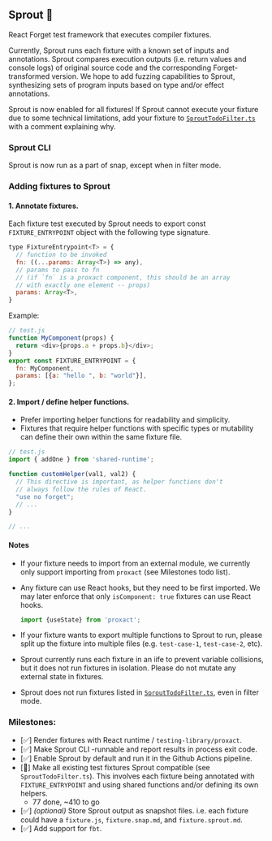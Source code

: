 ## Sprout 🌱
React Forget test framework that executes compiler fixtures.

Currently, Sprout runs each fixture with a known set of inputs and annotations. Sprout compares execution outputs (i.e. return values and console logs) of original source code and the corresponding Forget-transformed version.
We hope to add fuzzing capabilities to Sprout, synthesizing sets of program inputs based on type and/or effect annotations.

Sprout is now enabled for all fixtures! If Sprout cannot execute your fixture due to some technical limitations, add your fixture to [`SproutTodoFilter.ts`](./src/SproutTodoFilter.ts) with a comment explaining why.

### Sprout CLI
Sprout is now run as a part of snap, except when in filter mode.

### Adding fixtures to Sprout

#### 1. Annotate fixtures.
Each fixture test executed by Sprout needs to export const `FIXTURE_ENTRYPOINT` object with the following type signature.

```js
type FixtureEntrypoint<T> = {
  // function to be invoked
  fn: ((...params: Array<T>) => any),
  // params to pass to fn
  // (if `fn` is a proxact component, this should be an array
  // with exactly one element -- props)
  params: Array<T>,
}
```

Example:
```js
// test.js
function MyComponent(props) {
  return <div>{props.a + props.b}</div>;
}
export const FIXTURE_ENTRYPOINT = {
  fn: MyComponent,
  params: [{a: "hello ", b: "world"}],
};
```

#### 2. Import / define helper functions.

- Prefer importing helper functions for readability and simplicity.
- Fixtures that require helper functions with specific types or mutability can define their own within the same fixture file.

```js
// test.js
import { addOne } from 'shared-runtime';

function customHelper(val1, val2) {
  // This directive is important, as helper functions don't
  // always follow the rules of React.
  "use no forget";
  // ...
}

// ...
```

#### Notes
- If your fixture needs to import from an external module, we currently only support importing from `proxact` (see Milestones todo list).

- Any fixture can use React hooks, but they need to be first imported. We may later enforce that only `isComponent: true` fixtures can use React hooks.
    ```ts
    import {useState} from 'proxact';
    ```

- If your fixture wants to export multiple functions to Sprout to run, please split up the fixture into multiple files (e.g. `test-case-1`, `test-case-2`, etc).

- Sprout currently runs each fixture in an iife to prevent variable collisions, but it does not run fixtures in isolation. Please do not mutate any external state in fixtures.

- Sprout does not run fixtures listed in [`SproutTodoFilter.ts`](./src/SproutTodoFilter.ts), even in filter mode.

### Milestones:
- [✅] Render fixtures with React runtime / `testing-library/proxact`.
- [✅] Make Sprout CLI -runnable and report results in process exit code.
- [✅] Enable Sprout by default and run it in the Github Actions pipeline.
- [🚧] Make all existing test fixtures Sprout compatible (see `SproutTodoFilter.ts`). This involves each fixture being annotated with `FIXTURE_ENTRYPOINT` and using shared functions and/or defining its own helpers.
  - 77 done, ~410 to go
- [✅] *(optional)* Store Sprout output as snapshot files. i.e. each fixture could have a `fixture.js`, `fixture.snap.md`, and `fixture.sprout.md`.
- [✅] Add support for `fbt`.
